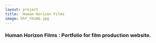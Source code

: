 ```yaml
---
layout: project
title:  Human Horizon Films
image: hhf_thumb.jpg
---
```


### Human Horizon Films : Portfolio for film production website.

<!--more-->
